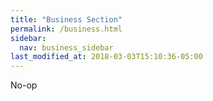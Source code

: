 ```yaml
---
title: "Business Section"
permalink: /business.html
sidebar:
  nav: business_sidebar
last_modified_at: 2018-03-03T15:10:36-05:00
---
```


No-op
